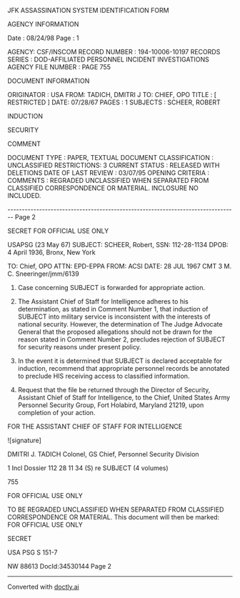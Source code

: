 JFK ASSASSINATION SYSTEM
IDENTIFICATION FORM

AGENCY INFORMATION

Date : 08/24/98
Page : 1

AGENCY: CSF/INSCOM
RECORD NUMBER : 194-10006-10197
RECORDS SERIES : DOD-AFFILIATED PERSONNEL INCIDENT INVESTIGATIONS
AGENCY FILE NUMBER : PAGE 755

DOCUMENT INFORMATION

ORIGINATOR : USA
FROM: TADICH, DMITRI J
TO: CHIEF, OPO
TITLE : [ RESTRICTED ]
DATE: 07/28/67
PAGES : 1
SUBJECTS : SCHEER, ROBERT

INDUCTION

SECURITY

COMMENT

DOCUMENT TYPE : PAPER, TEXTUAL DOCUMENT
CLASSIFICATION : UNCLASSIFIED
RESTRICTIONS: 3
CURRENT STATUS : RELEASED WITH DELETIONS
DATE OF LAST REVIEW : 03/07/95
OPENING CRITERIA :
COMMENTS : REGRADED UNCLASSIFIED WHEN SEPARATED FROM CLASSIFIED
CORRESPONDENCE OR MATERIAL. INCLOSURE NO INCLUDED.


-------------------------------------------------------------------------------- Page 2

SECRET
FOR OFFICIAL USE ONLY

USAPSG (23 May 67)
SUBJECT: SCHEER, Robert, SSN: 112-28-1134
DPOB: 4 April 1936, Bronx, New York

TO: Chief, OPO
ATTN: EPD-EPPA
FROM: ACSI
DATE: 28 JUL 1967 CMT 3
M. C. Sneeringer/jmm/6139

1. Case concerning SUBJECT is forwarded for appropriate action.

2. The Assistant Chief of Staff for Intelligence adheres to his determination, as stated in Comment Number 1, that induction of SUBJECT into military service is inconsistent with the interests of national security. However, the determination of The Judge Advocate General that the proposed allegations should not be drawn for the reason stated in Comment Number 2, precludes rejection of SUBJECT for security reasons under present policy.

3. In the event it is determined that SUBJECT is declared acceptable for induction, recommend that appropriate personnel records be annotated to preclude HIS receiving access to classified information.

4. Request that the file be returned through the Director of Security, Assistant Chief of Staff for Intelligence, to the Chief, United States Army Personnel Security Group, Fort Holabird, Maryland 21219, upon completion of your action.

FOR THE ASSISTANT CHIEF OF STAFF FOR INTELLIGENCE

![signature]

DMITRI J. TADICH
Colonel, GS
Chief, Personnel Security
Division

1 Incl
Dossier 112 28 11 34 (S)
re SUBJECT (4 volumes)

755

FOR OFFICIAL USE ONLY

TO BE REGRADED UNCLASSIFIED WHEN SEPARATED FROM CLASSIFIED CORRESPONDENCE OR MATERIAL.
This document will then be marked:
FOR OFFICIAL USE ONLY

SECRET

USA PSG S 151-7

NW 88613 DocId:34530144 Page 2


---
Converted with [doctly.ai](https://doctly.ai)